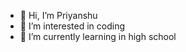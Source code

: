 - 👋 Hi, I’m Priyanshu
- 👀 I’m interested in coding
- 🌱 I’m currently learning in high school

<!---
Priyanshu139/Priyanshu139 is a ✨ special ✨ repository because its `README.md` (this file) appears on your GitHub profile.
You can click the Preview link to take a look at your changes.
--->
